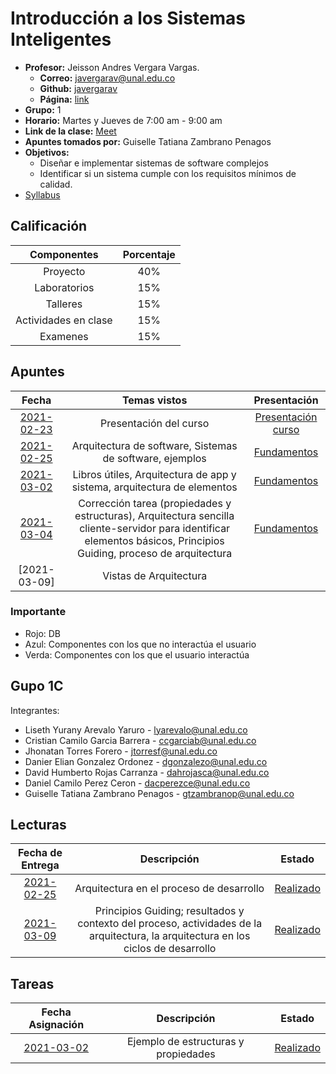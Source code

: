 # Introducción a los Sistemas Inteligentes

- **Profesor:** Jeisson Andres Vergara Vargas.
  - **Correo:** javergarav@unal.edu.co
  - **Github:** [javergarav](https://github.com/javergarav)
  - **Página:** [link](http://colswe.unal.edu.co/~javergarav/)
- **Grupo:** 1
- **Horario:** Martes y Jueves de 7:00 am - 9:00 am
- **Link de la clase:** [Meet](https://meet.google.com/zdb-ioak-mjv)
- **Apuntes tomados por:** Guiselle Tatiana Zambrano Penagos
- **Objetivos:**
  - Diseñar e implementar sistemas de software complejos
  - Identificar si un sistema cumple con los requisitos mínimos de calidad.
- [Syllabus](presentations/syllabus.pdf)

## Calificación

| Componentes | Porcentaje |
| :---: | :---: |
| Proyecto | 40% |
| Laboratorios | 15% |
| Talleres | 15% |
| Actividades en clase | 15% |
| Examenes | 15% |

## Apuntes

| Fecha | Temas vistos | Presentación |
| :---: | :---: | :---: |
| [2021-02-23](class_notes/2021_02_23.md) | Presentación del curso | [Presentación curso](https://github.com/gtzambranop/UN_2021_1/blob/develop/AS/presentations/course_presentation.pdf)
| [2021-02-25](class_notes/2021_02_25.md) | Arquitectura de software, Sistemas de software, ejemplos | [Fundamentos](https://github.com/gtzambranop/UN_2021_1/blob/develop/AS/presentations/01_software_architecture_fundamentals.pdf) |
| [2021-03-02](class_notes/2021_03_02.md) | Libros útiles, Arquitectura de app y sistema, arquitectura de elementos | [Fundamentos](https://github.com/gtzambranop/UN_2021_1/blob/develop/AS/presentations/01_software_architecture_fundamentals.pdf) |
| [2021-03-04](class_notes/2021_03_04.md) | Corrección tarea (propiedades y estructuras), Arquitectura sencilla cliente-servidor para identificar elementos básicos, Principios Guiding, proceso de arquitectura | [Fundamentos](https://github.com/gtzambranop/UN_2021_1/blob/develop/AS/presentations/01_software_architecture_fundamentals.pdf) |
| [2021-03-09] | Vistas de Arquitectura |  |

### Importante
- Rojo: DB
- Azul: Componentes con los que no interactúa el usuario
- Verda: Componentes con los que el usuario interactúa

## Gupo 1C

Integrantes:
- Liseth Yurany Arevalo Yaruro - lyarevalo@unal.edu.co
- Cristian Camilo Garcia Barrera - ccgarciab@unal.edu.co
- Jhonatan Torres Forero - jtorresf@unal.edu.co
- Danier Elian Gonzalez Ordonez - dgonzalezo@unal.edu.co
- David Humberto Rojas Carranza - dahrojasca@unal.edu.co
- Daniel Camilo Perez Ceron - dacperezce@unal.edu.co
- Guiselle Tatiana Zambrano Penagos - gtzambranop@unal.edu.co

## Lecturas

| Fecha de Entrega | Descripción | Estado |
| :---: | :---: | :---: |
| [2021-02-25](class_notes/2021_02_25.md) | Arquitectura en el proceso de desarrollo | [Realizado](summaries/00.md) |
| [2021-03-09](class_notes/2021_03_09.md) | Principios Guiding; resultados y contexto del proceso, actividades de la arquitectura, la arquitectura en los ciclos de desarrollo | [Realizado](summaries/01.md) |
## Tareas

| Fecha Asignación | Descripción | Estado |
| :---: | :---: | :---: |
| [2021-03-02](class_notes/2021_03_02.md) | Ejemplo de estructuras y propiedades | [Realizado](task/00.md) |